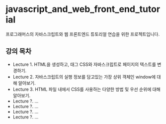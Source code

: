 # javascript_and_web_front_end_tutorial
프로그래머스의 자바스크립트와 웹 프론트엔드 튜토리얼 연습을 위한 프로젝트입니다. 

## 강의 목차
- Lecture 1. HTML을 생성하고, 태그 CSS와 자바스크립트로 페이지의 텍스트를 변경하기.
- Lecture 2. 자바스크립트의 실행 정보를 담고있는 가장 상위 객체인 window에 대해 알아보기.
- Lecture 3. HTML 파일 내에서 CSS를 사용하는 다양한 방법 및 우선 순위에 대해 알아보기. 
- Lecture ?. ...
- Lecture ?. ...
- Lecture ?. ...
- Lecture ?. ...
